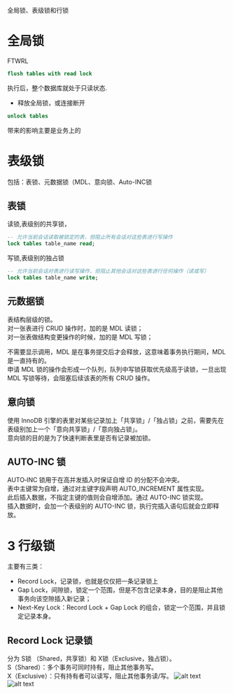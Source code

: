全局锁、表级锁和行锁    
# 全局锁
FTWRL
````sql
flush tables with read lock
````    
执行后，整个数据库就处于只读状态.   
- 释放全局锁，或连接断开
````sql
unlock tables
````
带来的影响主要是业务上的

# 表级锁
包括：表锁、元数据锁（MDL、意向锁、Auto-INC锁
## 表锁
读锁,表级别的共享锁，
````sql
-- 允许当前会话读取被锁定的表，但阻止所有会话对这些表进行写操作
lock tables table_name read;
````
写锁,表级别的独占锁
````sql
-- 允许当前会话对表进行读写操作，但阻止其他会话对这些表进行任何操作（读或写）
lock tables table_name write;
`````
## 元数据锁
表结构层级的锁。  
对一张表进行 CRUD 操作时，加的是 MDL 读锁；     
对一张表做结构变更操作的时候，加的是 MDL 写锁；

不需要显示调用，MDL 是在事务提交后才会释放，这意味着事务执行期间，MDL 是一直持有的。    
申请 MDL 锁的操作会形成一个队列，队列中写锁获取优先级高于读锁，一旦出现 MDL 写锁等待，会阻塞后续该表的所有 CRUD 操作。

## 意向锁
使用 InnoDB 引擎的表里对某些记录加上「共享锁」/「独占锁」之前，需要先在表级别加上一个「意向共享锁」/「意向独占锁」。    
意向锁的目的是为了快速判断表里是否有记录被加锁。

## AUTO-INC 锁
AUTO‑INC 锁用于在高并发插入时保证自增 ID 的分配不会冲突。   
表中主键常为自增，通过对主键字段声明 AUTO_INCREMENT 属性实现。  
此后插入数据，不指定主键的值则会自增添加。通过 AUTO-INC 锁实现。    
插入数据时，会加一个表级别的 AUTO-INC 锁，执行完插入语句后就会立即释放。  

# 3 行级锁
主要有三类：
- Record Lock，记录锁，也就是仅仅把一条记录锁上
- Gap Lock，间隙锁，锁定一个范围，但是不包含记录本身，目的是阻止其他事务向该空隙插入新记录；
- Next-Key Lock：Record Lock + Gap Lock 的组合，锁定一个范围，并且锁定记录本身。

## Record Lock 记录锁
分为 S锁 （Shared，共享锁）和 X锁（Exclusive，独占锁）。    
S（Shared）：多个事务可同时持有，阻止其他事务写。   
X（Exclusive）：只有持有者可以读写，阻止其他事务读/写。 
![alt text](image.png)   
![alt text](image-1.png)
